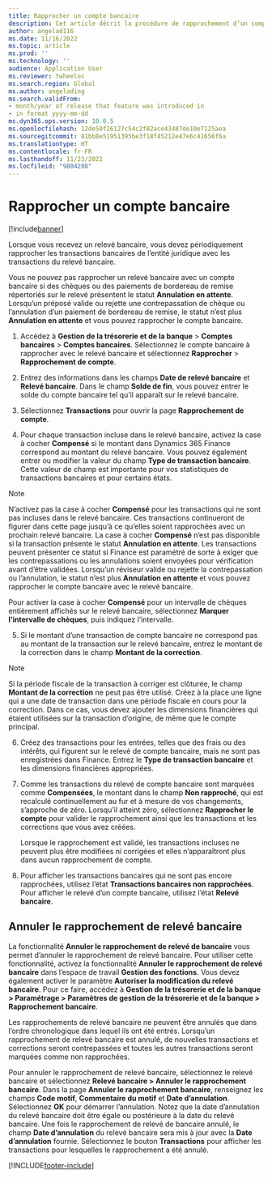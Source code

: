 ```yaml
---
title: Rapprocher un compte bancaire
description: Cet article décrit la procédure de rapprochement d’un compte bancaire.
author: angelad116
ms.date: 11/16/2022
ms.topic: article
ms.prod: ''
ms.technology: ''
audience: Application User
ms.reviewer: twheeloc
ms.search.region: Global
ms.author: angelading
ms.search.validFrom:
- month/year of release that feature was introduced in
- in format yyyy-mm-dd
ms.dyn365.ops.version: 10.0.5
ms.openlocfilehash: 12de50f26127c54c2f82ace43487de10e7125aea
ms.sourcegitcommit: 81bb8e51951395be3f18f45212e47e6c41656f6a
ms.translationtype: HT
ms.contentlocale: fr-FR
ms.lasthandoff: 11/23/2022
ms.locfileid: "9804208"
---
```

# <a name="reconcile-a-bank-account"></a>Rapprocher un compte bancaire

[!include[banner](../includes/banner.md)]

Lorsque vous recevez un relevé bancaire, vous devez périodiquement rapprocher les transactions bancaires de l’entité juridique avec les transactions du relevé bancaire.

Vous ne pouvez pas rapprocher un relevé bancaire avec un compte bancaire si des chèques ou des paiements de bordereau de remise répertoriés sur le relevé présentent le statut **Annulation en attente**. Lorsqu’un préposé valide ou rejette une contrepassation de chèque ou l’annulation d’un paiement de bordereau de remise, le statut n’est plus **Annulation en attente** et vous pouvez rapprocher le compte bancaire.

1. Accédez à **Gestion de la trésorerie et de la banque** \> **Comptes bancaires** \> **Comptes bancaires**. Sélectionnez le compte bancaire à rapprocher avec le relevé bancaire et sélectionnez **Rapprocher** > **Rapprochement de compte**.

2. Entrez des informations dans les champs **Date de relevé bancaire** et **Relevé bancaire**. Dans le champ **Solde de fin**, vous pouvez entrer le solde du compte bancaire tel qu’il apparaît sur le relevé bancaire.

3. Sélectionnez **Transactions** pour ouvrir la page **Rapprochement de compte**.

4. Pour chaque transaction incluse dans le relevé bancaire, activez la case à cocher **Compensé** si le montant dans Dynamics 365 Finance correspond au montant du relevé bancaire. Vous pouvez également entrer ou modifier la valeur du champ **Type de transaction bancaire**. Cette valeur de champ est importante pour vos statistiques de transactions bancaires et pour certains états.
    

>[!NOTE]
>N’activez pas la case à cocher **Compensé** pour les transactions qui ne sont pas incluses dans le relevé bancaire. Ces transactions continueront de figurer dans cette page jusqu’à ce qu’elles soient rapprochées avec un prochain relevé bancaire.
>La case à cocher **Compensé** n’est pas disponible si la transaction présente le statut **Annulation en attente**. Les transactions peuvent présenter ce statut si Finance est paramétré de sorte à exiger que les contrepassations ou les annulations soient envoyées pour vérification avant d’être validées. Lorsqu’un réviseur valide ou rejette la contrepassation ou l’annulation, le statut n’est plus **Annulation en attente** et vous pouvez rapprocher le compte bancaire avec le relevé bancaire.


Pour activer la case à cocher **Compensé** pour un intervalle de chèques entièrement affichés sur le relevé bancaire, sélectionnez **Marquer l’intervalle de chèques**, puis indiquez l’intervalle.

5.  Si le montant d’une transaction de compte bancaire ne correspond pas au montant de la transaction sur le relevé bancaire, entrez le montant de la correction dans le champ **Montant de la correction**.
    

> [!NOTE]
> Si la période fiscale de la transaction à corriger est clôturée, le champ **Montant de la correction** ne peut pas être utilisé. Créez à la place une ligne qui a une date de transaction dans une période fiscale en cours pour la correction. Dans ce cas, vous devez ajouter les dimensions financières qui étaient utilisées sur la transaction d’origine, de même que le compte principal.



6.  Créez des transactions pour les entrées, telles que des frais ou des intérêts, qui figurent sur le relevé de compte bancaire, mais ne sont pas enregistrées dans Finance. Entrez le **Type de transaction bancaire** et les dimensions financières appropriées.

7.  Comme les transactions du relevé de compte bancaire sont marquées comme **Compensées**, le montant dans le champ **Non rapproché**, qui est recalculé continuellement au fur et à mesure de vos changements, s’approche de zéro. Lorsqu’il atteint zéro, sélectionnez **Rapprocher le compte** pour valider le rapprochement ainsi que les transactions et les corrections que vous avez créées.
    
    Lorsque le rapprochement est validé, les transactions incluses ne peuvent plus être modifiées ni corrigées et elles n’apparaîtront plus dans aucun rapprochement de compte.

8.  Pour afficher les transactions bancaires qui ne sont pas encore rapprochées, utilisez l’état **Transactions bancaires non rapprochées**. Pour afficher le relevé d’un compte bancaire, utilisez l’état **Relevé bancaire**.

## <a name="cancel-bank-statement-reconciliation"></a>Annuler le rapprochement de relevé bancaire 

La fonctionnalité **Annuler le rapprochement de relevé de bancaire** vous permet d’annuler le rapprochement de relevé bancaire. Pour utiliser cette fonctionnalité, activez la fonctionnalité **Annuler le rapprochement de relevé bancaire** dans l’espace de travail **Gestion des fonctions**. Vous devez également activer le paramètre **Autoriser la modification du relevé bancaire**. Pour ce faire, accédez à **Gestion de la trésorerie et de la banque > Paramétrage > Paramètres de gestion de la trésorerie et de la banque > Rapprochement bancaire**.
 
Les rapprochements de relevé bancaire ne peuvent être annulés que dans l’ordre chronologique dans lequel ils ont été entrés. Lorsqu’un rapprochement de relevé bancaire est annulé, de nouvelles transactions et corrections seront contrepassées et toutes les autres transactions seront marquées comme non rapprochées.
 
Pour annuler le rapprochement de relevé bancaire, sélectionnez le relevé bancaire et sélectionnez **Relevé bancaire > Annuler le rapprochement bancaire**. Dans la page **Annuler le rapprochement bancaire**, renseignez les champs **Code motif**, **Commentaire du motif** et **Date d’annulation**. Sélectionnez **OK** pour démarrer l’annulation. Notez que la date d’annulation du relevé bancaire doit être égale ou postérieure à la date du relevé bancaire. Une fois le rapprochement de relevé de bancaire annulé, le champ **Date d’annulation** du relevé bancaire sera mis à jour avec la **Date d’annulation** fournie. Sélectionnez le bouton **Transactions** pour afficher les transactions pour lesquelles le rapprochement a été annulé.


[!INCLUDE[footer-include](../../includes/footer-banner.md)]
